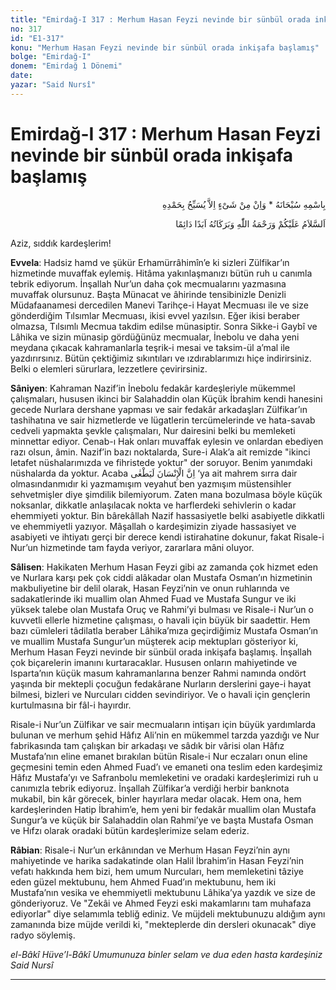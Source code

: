 ```yaml
---
title: "Emirdağ-I 317 : Merhum Hasan Feyzi nevinde bir sünbül orada inkişafa başlamış"
no: 317
id: "E1-317"
konu: "Merhum Hasan Feyzi nevinde bir sünbül orada inkişafa başlamış"
bolge: "Emirdağ-I"
donem: "Emirdağ 1 Dönemi"
date: 
yazar: "Said Nursî"
---
```


# Emirdağ-I 317 : Merhum Hasan Feyzi nevinde bir sünbül orada inkişafa başlamış

<p class="arabic" dir="rtl" title="Meal: “Subhân Allah’ın adıyla” * “Hiçbir şey yoktur ki O'nu hamd ile tesbih etmesin” [İsrâ 17:44]">بِاسْمِهِ سُبْحَانَهُ * وَاِنْ مِنْ شَىْءٍ اِلاَّ يُسَبِّحُ بِحَمْدِهِ</p>

<p class="arabic" dir="rtl" title="Meal: “Allah’ın selâmı, rahmeti ve bereketleri, ebedî ve dâimî olarak üzerinize olsun.”">اَلسَّلاَمُ عَلَيْكُمْ وَرَحْمَةُ اللّٰهِ وَبَرَكَاتُهُ اَبَدًا دَائِمًا</p>

Aziz, sıddık kardeşlerim!

**Evvela**: Hadsiz hamd ve şükür Erhamürrâhimîn’e ki sizleri Zülfikar’ın hizmetinde muvaffak eylemiş. Hitâma yakınlaşmanızı bütün ruh u canımla tebrik ediyorum. İnşallah Nur’un daha çok mecmualarını yazmasına muvaffak olursunuz. Başta Münacat ve âhirinde tensibinizle Denizli Müdafaanamesi dercedilen Manevi Tarihçe-i Hayat Mecmuası ile ve size gönderdiğim Tılsımlar Mecmuası, ikisi evvel yazılsın. Eğer ikisi beraber olmazsa, Tılsımlı Mecmua takdim edilse münasiptir. Sonra Sikke-i Gaybî ve Lâhika ve sizin münasip gördüğünüz mecmualar, İnebolu ve daha yeni meydana çıkacak kahramanlarla teşrik-i mesai ve taksim-ül a’mal ile yazdırırsınız. Bütün çektiğimiz sıkıntıları ve ızdırablarımızı hiçe indirirsiniz. Belki o elemleri sürurlara, lezzetlere çevirirsiniz.

**Sâniyen**: Kahraman Nazif’in İnebolu fedakâr kardeşleriyle mükemmel çalışmaları, hususen ikinci bir Salahaddin olan Küçük İbrahim kendi hanesini gecede Nurlara dershane yapması ve sair fedakâr arkadaşları Zülfikar’ın tashihatına ve sair hizmetlerde ve lügatlerin tercümelerinde ve hata-savab cedveli yapmakta şevkle çalışmaları, Nur dairesini belki bu memleketi minnettar ediyor. Cenab-ı Hak onları muvaffak eylesin ve onlardan ebediyen razı olsun, âmin. Nazif’in bazı noktalarda, Sure-i Alak’a ait remizde "ikinci letafet nüshalarımızda ve fihristede yoktur" der soruyor. Benim yanımdaki nüshalarda da yoktur. Acaba <span class="arabic" dir="rtl" title="Meal: “Muhakkak insan azgınlaşır.” Alâk Sûresi, 96:6">اِنَّ الْإِنْسَانَ لَيَطْغٰى</span> ‘ya ait mahrem sırra dair olmasındanmıdır ki yazmamışım veyahut ben yazmışım müstensihler sehvetmişler diye şimdilik bilemiyorum. Zaten mana bozulmasa böyle küçük noksanlar, dikkatle anlaşılacak nokta ve harflerdeki sehivlerin o kadar ehemmiyeti yoktur. Bin bârekâllah Nazif hassasiyetle belki asabiyetle dikkatli ve ehemmiyetli yazıyor. Mâşallah o kardeşimizin ziyade hassasiyet ve asabiyeti ve ihtiyatı gerçi bir derece kendi istirahatine dokunur, fakat Risale-i Nur’un hizmetinde tam fayda veriyor, zararlara mâni oluyor.

**Sâlisen**: Hakikaten Merhum Hasan Feyzi gibi az zamanda çok hizmet eden ve Nurlara karşı pek çok ciddi alâkadar olan Mustafa Osman’ın hizmetinin makbuliyetine bir delil olarak, Hasan Feyzi’nin ve onun ruhlarında ve sadakatlerinde iki muallim olan Ahmed Fuad ve Mustafa Sungur ve iki yüksek talebe olan Mustafa Oruç ve Rahmi’yi bulması ve Risale-i Nur’un o kuvvetli ellerle hizmetine çalışması, o havali için büyük bir saadettir. Hem bazı cümleleri tâdilatla beraber Lâhika’mıza geçirdiğimiz Mustafa Osman’ın ve muallim Mustafa Sungur’un müşterek acip mektupları gösteriyor ki, Merhum Hasan Feyzi nevinde bir sünbül orada inkişafa başlamış. İnşallah çok biçarelerin imanını kurtaracaklar. Hususen onların mahiyetinde ve Isparta’nın küçük masum kahramanlarına benzer Rahmi namında ondört yaşında bir mektepli çocuğun fedakârane Nurların derslerini gaye-i hayat bilmesi, bizleri ve Nurcuları cidden sevindiriyor. Ve o havali için gençlerin kurtulmasına bir fâl-i hayırdır.

Risale-i Nur’un Zülfikar ve sair mecmuaların intişarı için büyük yardımlarda bulunan ve merhum şehid Hâfız Ali’nin en mükemmel tarzda yazdığı ve Nur fabrikasında tam çalışkan bir arkadaşı ve sâdık bir vârisi olan Hâfız Mustafa’nın eline emanet bırakılan bütün Risale-i Nur eczaları onun eline geçmesini temin eden Ahmed Fuad’ı ve emaneti ona teslim eden kardeşimiz Hâfız Mustafa’yı ve Safranbolu memleketini ve oradaki kardeşlerimizi ruh u canımızla tebrik ediyoruz. İnşallah Zülfikar’a verdiği herbir banknota mukabil, bin kâr görecek, binler hayırlara medar olacak. Hem ona, hem kardeşlerinden Hatip İbrahim’e, hem yeni bir fedakâr muallim olan Mustafa Sungur’a ve küçük bir Salahaddin olan Rahmi’ye ve başta Mustafa Osman ve Hıfzı olarak oradaki bütün kardeşlerimize selam ederiz.

**Râbian**: Risale-i Nur’un erkânından ve Merhum Hasan Feyzi’nin aynı mahiyetinde ve harika sadakatinde olan Halil İbrahim’in Hasan Feyzi’nin vefatı hakkında hem bizi, hem umum Nurcuları, hem memleketini tâziye eden güzel mektubunu, hem Ahmed Fuad’ın mektubunu, hem iki Mustafa’nın vesika ve ehemmiyetli mektubunu Lâhika’ya yazdık ve size de gönderiyoruz. Ve "Zekâi ve Ahmed Feyzi eski makamlarını tam muhafaza ediyorlar" diye selamımla tebliğ ediniz. Ve müjdeli mektubunuzu aldığım aynı zamanında bize müjde verildi ki, "mekteplerde din dersleri okunacak" diye radyo söylemiş.

*el-Bâkî Hüve’l-Bâkî*
*Umumunuza binler selam ve dua eden hasta kardeşiniz*
*Said Nursî*

***

